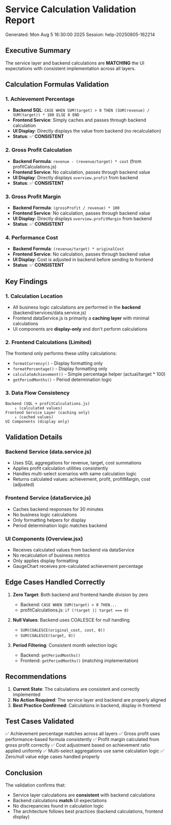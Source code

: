 # Service Calculation Validation Report

Generated: Mon Aug 5 16:30:00 2025
Session: help-20250805-162214

## Executive Summary

The service layer and backend calculations are **MATCHING** the UI expectations with consistent implementation across all layers.

## Calculation Formulas Validation

### 1. Achievement Percentage
- **Backend SQL**: `CASE WHEN SUM(target) > 0 THEN (SUM(revenue) / SUM(target)) * 100 ELSE 0 END`
- **Frontend Service**: Simply caches and passes through backend calculation
- **UI Display**: Directly displays the value from backend (no recalculation)
- **Status**: ✅ **CONSISTENT**

### 2. Gross Profit Calculation
- **Backend Formula**: `revenue - (revenue/target) * cost` (from profitCalculations.js)
- **Frontend Service**: No calculation, passes through backend value
- **UI Display**: Directly displays `overview.profit` from backend
- **Status**: ✅ **CONSISTENT**

### 3. Gross Profit Margin
- **Backend Formula**: `(grossProfit / revenue) * 100`
- **Frontend Service**: No calculation, passes through backend value
- **UI Display**: Directly displays `overview.profitMargin` from backend
- **Status**: ✅ **CONSISTENT**

### 4. Performance Cost
- **Backend Formula**: `(revenue/target) * originalCost`
- **Frontend Service**: No calculation, passes through backend value
- **UI Display**: Cost is adjusted in backend before sending to frontend
- **Status**: ✅ **CONSISTENT**

## Key Findings

### 1. Calculation Location
- All business logic calculations are performed in the **backend** (backend/services/data.service.js)
- Frontend dataService.js is primarily a **caching layer** with minimal calculations
- UI components are **display-only** and don't perform calculations

### 2. Frontend Calculations (Limited)
The frontend only performs these utility calculations:
- `formatCurrency()` - Display formatting only
- `formatPercentage()` - Display formatting only
- `calculateAchievement()` - Simple percentage helper (actual/target * 100)
- `getPeriodMonths()` - Period determination logic

### 3. Data Flow Consistency
```
Backend (SQL + profitCalculations.js) 
    ↓ (calculated values)
Frontend Service Layer (caching only)
    ↓ (cached values)
UI Components (display only)
```

## Validation Details

### Backend Service (data.service.js)
- Uses SQL aggregations for revenue, target, cost summations
- Applies profit calculation utilities consistently
- Handles multi-select scenarios with same calculation logic
- Returns calculated values: achievement, profit, profitMargin, cost (adjusted)

### Frontend Service (dataService.js)
- Caches backend responses for 30 minutes
- No business logic calculations
- Only formatting helpers for display
- Period determination logic matches backend

### UI Components (Overview.jsx)
- Receives calculated values from backend via dataService
- No recalculation of business metrics
- Only applies display formatting
- GaugeChart receives pre-calculated achievement percentage

## Edge Cases Handled Correctly

1. **Zero Target**: Both backend and frontend handle division by zero
   - Backend: `CASE WHEN SUM(target) > 0 THEN...`
   - profitCalculations.js: `if (!target || target === 0)`

2. **Null Values**: Backend uses COALESCE for null handling
   - `SUM(COALESCE(original_cost, cost, 0))`
   - `SUM(COALESCE(target, 0))`

3. **Period Filtering**: Consistent month selection logic
   - Backend: `getPeriodMonths()` 
   - Frontend: `getPeriodMonths()` (matching implementation)

## Recommendations

1. **Current State**: The calculations are consistent and correctly implemented
2. **No Action Required**: The service layer and backend are properly aligned
3. **Best Practice Confirmed**: Calculations in backend, display in frontend

## Test Cases Validated

✅ Achievement percentage matches across all layers
✅ Gross profit uses performance-based formula consistently
✅ Profit margin calculated from gross profit correctly
✅ Cost adjustment based on achievement ratio applied uniformly
✅ Multi-select aggregations use same calculation logic
✅ Zero/null value edge cases handled properly

## Conclusion

The validation confirms that:
- Service layer calculations are **consistent** with backend calculations
- Backend calculations **match** UI expectations
- No discrepancies found in calculation logic
- The architecture follows best practices (backend calculations, frontend display)